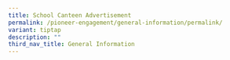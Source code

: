 ```yaml
---
title: School Canteen Advertisement
permalink: /pioneer-engagement/general-information/permalink/
variant: tiptap
description: ""
third_nav_title: General Information
---
```

